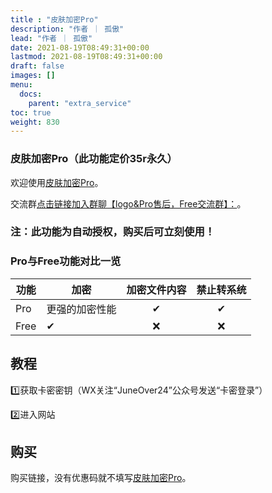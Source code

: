 ```yaml
---
title : "皮肤加密Pro"
description: "作者 ｜ 孤傲"
lead: "作者 ｜ 孤傲"
date: 2021-08-19T08:49:31+00:00
lastmod: 2021-08-19T08:49:31+00:00
draft: false 
images: []
menu:
  docs:
    parent: "extra_service"
toc: true
weight: 830
---
```


### 皮肤加密Pro（此功能定价35r永久）

欢迎使用[皮肤加密Pro](http://1.92.91.113/en_pro)。

交流群[点击链接加入群聊【logo&Pro售后，Free交流群】：](https://qm.qq.com/q/BrPUdXGm6Q)。

### 注：此功能为自动授权，购买后可立刻使用！

### Pro与Free功能对比一览

| 功能 |     加密    |加密文件内容| 禁止转系统 |
| --- | -------------  |:--:|:--:|
| Pro |   更强的加密性能 | ✔ | ✔ |
| Free |   ✔ | ❌ | ❌ |

## 教程

1️⃣获取卡密密钥（WX关注“JuneOver24”公众号发送“卡密登录”）

2️⃣进入网站

## 购买

购买链接，没有优惠码就不填写[皮肤加密Pro](https://shop.gushao.club/buy/22)。
